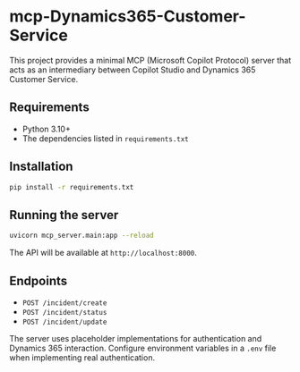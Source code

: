 # mcp-Dynamics365-Customer-Service

This project provides a minimal MCP (Microsoft Copilot Protocol) server that acts as an intermediary between Copilot Studio and Dynamics 365 Customer Service.

## Requirements
- Python 3.10+
- The dependencies listed in `requirements.txt`

## Installation
```bash
pip install -r requirements.txt
```

## Running the server
```bash
uvicorn mcp_server.main:app --reload
```
The API will be available at `http://localhost:8000`.

## Endpoints
- `POST /incident/create`
- `POST /incident/status`
- `POST /incident/update`

The server uses placeholder implementations for authentication and Dynamics 365 interaction. Configure environment variables in a `.env` file when implementing real authentication.

